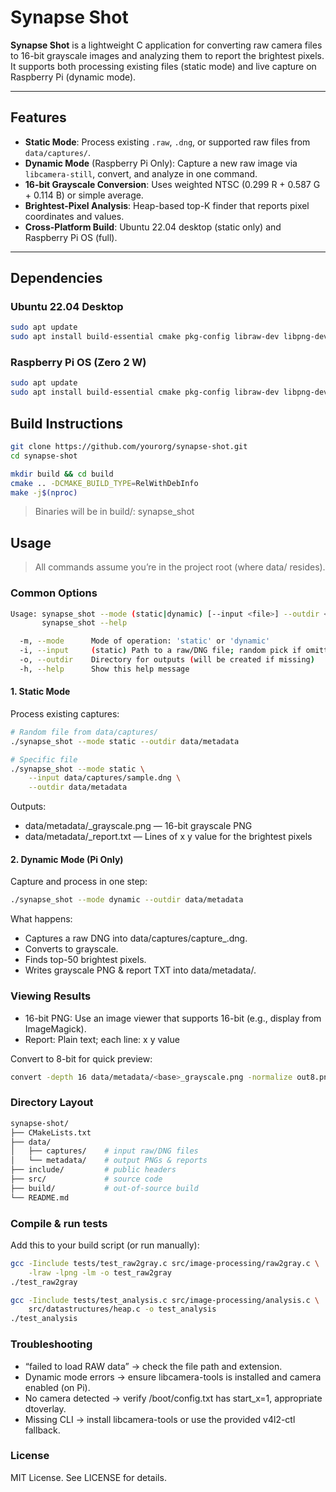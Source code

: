 # Synapse Shot

**Synapse Shot** is a lightweight C application for converting raw camera files to 16-bit grayscale images and analyzing them to report the brightest pixels. It supports both processing existing files (static mode) and live capture on Raspberry Pi (dynamic mode).

---

## Features

- **Static Mode**: Process existing `.raw`, `.dng`, or supported raw files from `data/captures/`.  
- **Dynamic Mode** (Raspberry Pi Only): Capture a new raw image via `libcamera-still`, convert, and analyze in one command.  
- **16-bit Grayscale Conversion**: Uses weighted NTSC (0.299 R + 0.587 G + 0.114 B) or simple average.  
- **Brightest-Pixel Analysis**: Heap-based top-K finder that reports pixel coordinates and values.  
- **Cross-Platform Build**: Ubuntu 22.04 desktop (static only) and Raspberry Pi OS (full).

---

## Dependencies

### Ubuntu 22.04 Desktop

```bash
sudo apt update
sudo apt install build-essential cmake pkg-config libraw-dev libpng-dev
```

### Raspberry Pi OS (Zero 2 W)
```bash
sudo apt update
sudo apt install build-essential cmake pkg-config libraw-dev libpng-dev libcamera-tools
```

## Build Instructions

```bash
git clone https://github.com/yourorg/synapse-shot.git
cd synapse-shot

mkdir build && cd build
cmake .. -DCMAKE_BUILD_TYPE=RelWithDebInfo
make -j$(nproc)
```

> Binaries will be in build/: synapse_shot

## Usage
> All commands assume you’re in the project root (where data/ resides).

### Common Options

```bash
Usage: synapse_shot --mode (static|dynamic) [--input <file>] --outdir <dir>
       synapse_shot --help

  -m, --mode      Mode of operation: 'static' or 'dynamic'
  -i, --input     (static) Path to a raw/DNG file; random pick if omitted
  -o, --outdir    Directory for outputs (will be created if missing)
  -h, --help      Show this help message
```

#### 1. Static Mode
Process existing captures:
```bash
# Random file from data/captures/
./synapse_shot --mode static --outdir data/metadata

# Specific file
./synapse_shot --mode static \
    --input data/captures/sample.dng \
    --outdir data/metadata
```

Outputs:
* data/metadata/<base>_grayscale.png — 16-bit grayscale PNG
* data/metadata/<base>_report.txt — Lines of x y value for the brightest pixels

#### 2. Dynamic Mode (Pi Only)
Capture and process in one step:
```bash 
./synapse_shot --mode dynamic --outdir data/metadata
```
What happens:
* Captures a raw DNG into data/captures/capture_<timestamp>.dng.
* Converts to grayscale.
* Finds top-50 brightest pixels.
* Writes grayscale PNG & report TXT into data/metadata/.

### Viewing Results
* 16-bit PNG: Use an image viewer that supports 16-bit (e.g., display from ImageMagick).
* Report: Plain text; each line: x y value

Convert to 8-bit for quick preview:
```bash
convert -depth 16 data/metadata/<base>_grayscale.png -normalize out8.png
```

### Directory Layout
```bash
synapse-shot/
├── CMakeLists.txt
├── data/
│   ├── captures/    # input raw/DNG files
│   └── metadata/    # output PNGs & reports
├── include/         # public headers
├── src/             # source code
├── build/           # out-of-source build
└── README.md
```

### Compile & run tests
Add this to your build script (or run manually):
```bash
gcc -Iinclude tests/test_raw2gray.c src/image-processing/raw2gray.c \
    -lraw -lpng -lm -o test_raw2gray
./test_raw2gray

gcc -Iinclude tests/test_analysis.c src/image-processing/analysis.c \
    src/datastructures/heap.c -o test_analysis
./test_analysis
```

### Troubleshooting
* “failed to load RAW data” → check the file path and extension.
* Dynamic mode errors → ensure libcamera-tools is installed and camera enabled (on Pi).
* No camera detected → verify /boot/config.txt has start_x=1, appropriate dtoverlay.
* Missing CLI → install libcamera-tools or use the provided v4l2-ctl fallback.

### License
MIT License. See LICENSE for details.